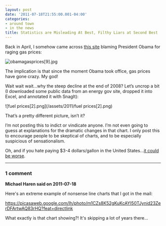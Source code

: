 ```yaml
---
layout: post
date: '2011-07-18T21:55:00.001-04:00'
categories:
- around town
- in the news
title: Statistics are Misleading At Best, Filthy Liars at Second Best
---
```



Back in April, I somehow came across [this site](http://disruptthenarrative.wordpress.com/2011/04/24/gas-pump-activism/) blaming President Obama for raging gas prices:

![obamagasprices[9].jpg](/assets/2011/obamagasprices[9].jpg)  

The implication is that since the moment Obama took office, gas prices have gone crazy. My god! 

Wait wait wait...why the steep decline at the end of 2008? Let’s uncrop a bit (I downloaded some public data from an energy gov site, dropped it into Excel, and annotated it with SnagIt):

![fuel prices[2].png](/assets/2011/fuel prices[2].png)

That’s a pretty different picture, isn’t it? 

I’m not posting this to indict or vindicate anyone. I’m not even going to guess at explanations for the dramatic changes in that chart. I only post this to encourage people to be skeptical of charts, and to be especially suspicious of sensationalism.

Oh, and if you hate paying $3-4 dollars/gallon in the United States...[it could be worse](../../2005/09/gas-prices.html).

---

### 1 comment

**Michael Haren said on 2011-07-18**

Here's an extreme example of nonsense line charts that I got in the mail:

https://picasaweb.google.com/lh/photo/m1CZs8K52gKuKcAYI50TJynid23ZerDFArtwAQ83rHQ?feat=directlink

What exactly is that chart showing?! It's skipping a lot of years there...


